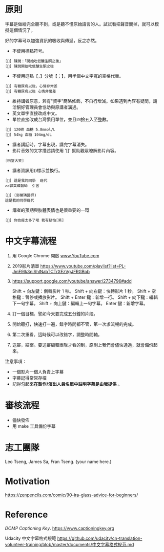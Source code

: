 # 原則

字幕是做給完全聽不到，或是聽不懂原始語言的人。試試看把聲音關掉，就可以模擬這個情況了。

好的字幕可以加強資訊的吸收與傳遞，反之亦然。

* 不使用標點符号。
```
[🙅] 陳說：「開始吃低醣生酮之後」
[🙆] 陳說開始吃低醣生酮之後
```

* 不使用逗點【，】分號【；】，用半個中文字寬的空格代替。
```
[🙅] 有糖尿病以後，心情非常差
[🙆] 有糖尿病以後 心情非常差
```

* 維持講者原意，若有"贅字"簡略修飾，不自行增減。如果遇到內容有疑問，請洽酮好管理員會協助與原講者溝通。
* 英文單字直接改成中文。
* 單位直接改成台灣慣用單位，並且四捨五入至整數。
```
[🙅] 120磅 血糖 5.8mmol/L
[🙆] 54kg 血糖 104mg/dL
```
* 講者講話時，字幕出現，講完字幕消失。
* 影片音效的文字描述請使用 '[]' 幫助觀眾瞭解影片內容。
```
[哄堂大笑]
```

* 講者資訊用()標示並換行。

```
[🙅] 這是我的同學  班代 
>>郭葉璘醫師  引言

[🙆] (郭葉璘醫師)
這是我的同學班代
```

* 講者的預期與肢體表情也是很重要的一環
```
[🙆] 你也瘦太多了吧 我有點怕[笑]
```

# 中文字幕流程

1. 用 Google Chrome 開啟 www.YouTube.com

   

2. 2019影片清單 https://www.youtube.com/playlist?list=PL-JmE9Ik3niShINabTCTrXEzVgJFRGBob

   

3. https://support.google.com/youtube/answer/2734796#add

   Shift + 向左鍵：倒轉影片 1 秒。
   Shift + 向右鍵：快轉影片 1 秒。
   Shift + 空格鍵：暫停或播放影片。
   Shift + Enter 鍵：新增一行。
   Shift + 向下鍵：編輯下一句字幕。
   Shift + 向上鍵：編輯上一句字幕。
   Enter 鍵：新增字幕。

   

4. 訂一個目標，譬如今天要完成五分鐘的片段。

   

5. 開始聽打，快速打一遍，錯字時間都不管，第一次求流暢的完成。

   

6. 第二次重看，這時候可以改錯字，調整時間軸。

   

7. 送審，結案。要送審編輯團隊才看的到，原則上我們會儘快通過，就會備份起來。

注意事項：

* 一個影片一個人負責上字幕
* 字幕記得常常存檔
* 記得勾起來**在製作/演出人員名單中註明字幕是由我提供** 。

# 審核流程

* 儘快發佈
* 用 make 工具備份字幕

# 志工團隊

Leo Tseng, James Sa, Fran Tseng. (your name here.)

# Motivation
https://zenpencils.com/comic/90-ira-glass-advice-for-beginners/

# Reference

*DCMP Captioning Key*. https://www.captioningkey.org 

Udacity 中文字幕格式規範  https://github.com/udacity/cn-translation-volunteer-training/blob/master/documents/中文字幕格式规范.md

```

```